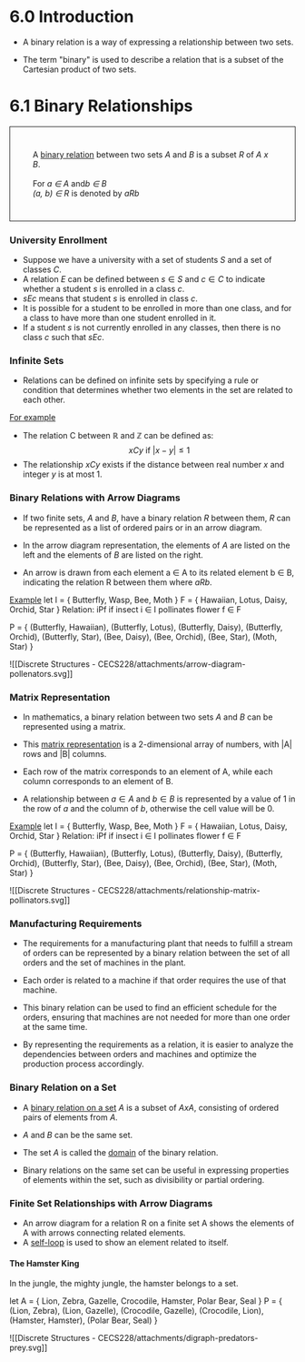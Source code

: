# 6.0 Introduction

- A binary relation is a way of expressing a relationship between two sets.

- The term "binary" is used to describe a relation that is a subset of the Cartesian product of two sets.
  
# 6.1 Binary Relationships

  
<div style="display: inline-block; border: 1px solid; padding: 40px ">
	A <u>binary relation</u> between two sets <i>A</i> and <i>B</i> is a subset <i>R</i> of <i>A x B</i>.
	<br />
	<br />
	For <i>a ∈ A</i> and<i>b ∈ B</i>
	<br />
	<i>(a, b) ∈ R</i> is denoted by <i>aRb</i>
</div>

### University Enrollment

- Suppose we have a university with a set of students $S$ and a set of classes $C$.
- A relation $E$ can be defined between $s \in S$ and $c \in C$ to indicate whether a student $s$ is enrolled in a class $c$.
- $sEc$ means that student $s$ is enrolled in class $c$.
- It is possible for a student to be enrolled in more than one class, and for a class to have more than one student enrolled in it.
- If a student $s$ is not currently enrolled in any classes, then there is no class $c$ such that $sEc$.

### Infinite Sets

- Relations can be defined on infinite sets by specifying a rule or condition that determines whether two elements in the set are related to each other.

<u>For example</u>
- The relation C between ℝ and ℤ can be defined as:
$$
xCy \text{ if } |x - y| \leq 1
$$
- The relationship $xCy$ exists if the distance between real number $x$ and integer $y$ is at most $1$.

### Binary Relations with Arrow Diagrams

- If two finite sets, $A$ and $B$, have a binary relation $R$ between them, $R$ can be represented as a list of ordered pairs or in an arrow diagram.

- In the arrow diagram representation, the elements of $A$ are listed on the left and the elements of $B$ are listed on the right.

- An arrow is drawn from each element a ∈ A to its related element b ∈ B, indicating the relation R between them where $aRb$.

<u>Example</u>
let I = { Butterfly, Wasp, Bee, Moth }
    F = { Hawaiian, Lotus, Daisy, Orchid, Star }
    Relation: iPf if insect i ∈ I pollinates flower f ∈ F

P = {
  (Butterfly, Hawaiian), (Butterfly, Lotus), (Butterfly, Daisy),
  (Butterfly, Orchid), (Butterfly, Star),
  (Bee, Daisy), (Bee, Orchid), (Bee, Star),
  (Moth, Star)
}

![[Discrete Structures - CECS228/attachments/arrow-diagram-pollenators.svg]]

### Matrix Representation

- In mathematics, a binary relation between two sets $A$ and $B$ can be represented using a matrix.
  
- This <u>matrix representation</u> is a 2-dimensional array of numbers, with |A| rows and |B| columns.
  
- Each row of the matrix corresponds to an element of A, while each column corresponds to an element of B.
  
- A relationship between $a ∈ A$ and $b ∈ B$ is represented by a value of 1 in the row of $a$ and the column of $b$, otherwise the cell value will be 0.

<u>Example</u>
let I = { Butterfly, Wasp, Bee, Moth }
    F = { Hawaiian, Lotus, Daisy, Orchid, Star }
    Relation: iPf if insect i ∈ I pollinates flower f ∈ F

P = {
  (Butterfly, Hawaiian), (Butterfly, Lotus), (Butterfly, Daisy),
  (Butterfly, Orchid), (Butterfly, Star),
  (Bee, Daisy), (Bee, Orchid), (Bee, Star),
  (Moth, Star)
}

![[Discrete Structures - CECS228/attachments/relationship-matrix-pollinators.svg]]

### Manufacturing Requirements

- The requirements for a manufacturing plant that needs to fulfill a stream of orders can be represented by a binary relation between the set of all orders and the set of machines in the plant.

- Each order is related to a machine if that order requires the use of that machine.

- This binary relation can be used to find an efficient schedule for the orders, ensuring that machines are not needed for more than one order at the same time.

- By representing the requirements as a relation, it is easier to analyze the dependencies between orders and machines and optimize the production process accordingly.

### Binary Relation on a Set

- A <u>binary relation on a set</u> $A$ is a subset of $A x A$, consisting of ordered pairs of elements from $A$.
  
- $A$ and $B$ can be the same set.
  
- The set $A$ is called the <u>domain</u> of the binary relation.
  
- Binary relations on the same set can be useful in expressing properties of elements within the set, such as divisibility or partial ordering.

### Finite Set Relationships with Arrow Diagrams

- An arrow diagram for a relation R on a finite set A shows the elements of A with arrows connecting related elements. 
- A <u>self-loop</u> is used to show an element related to itself.
  
#### The Hamster King
In the jungle, the mighty jungle, the hamster belongs to a set.

let A = { Lion, Zebra, Gazelle, Crocodile, Hamster, Polar Bear, Seal }
    P = { (Lion, Zebra), (Lion, Gazelle), 
				     (Crocodile, Gazelle), (Crocodile, Lion),
				     (Hamster, Hamster),
				     (Polar Bear, Seal)
    }

![[Discrete Structures - CECS228/attachments/digraph-predators-prey.svg]]

